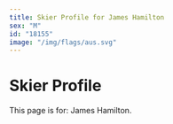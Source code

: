 ```yaml
---
title: Skier Profile for James Hamilton
sex: "M"
id: "18155"
image: "/img/flags/aus.svg" 
---
```


# Skier Profile

This page is for: James Hamilton.
    